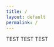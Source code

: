 ```yaml
---
title: /
layout: default
permalink: /
---
```

<script>
  if(/Android|webOS|iPhone|iPad|iPod|BlackBerry|IEMobile|Opera Mini/i.test(navigator.userAgent)){
  // true for mobile device
  document.write("MOBILE DEVICE BABY");
}else{
  // false for not mobile device
document.write('\n\n\n\n\n<div class="container">\n');
document.write('<div class="glitch" data-text="ELISABÉTH">ELISABÉTH</div>\n');
document.write('<div class="glow">ELISABÉTH</div>\n');
document.write('<p class="subtitle">IMPRACTICAL DEVELOPER</p>\n');
document.write('</div>\n');
document.write('<div class="scanlines"></div>\n');
}
</script>
<p class="central"> TEST TEST TEST </p>
